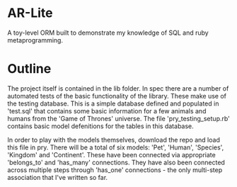 # AR-Lite

A toy-level ORM built to demonstrate my knowledge of SQL and ruby metaprogramming.

# Outline

The project itself is contained in the lib folder. In spec there are a number of automated tests of the basic functionality of the library. These make use of the testing database. This is a simple database defined and populated in 'test.sql' that contains some basic information for a few animals and humans from the 'Game of Thrones' universe. The file 'pry_testing_setup.rb' contains basic model defenitions for the tables in this database.

In order to play with the models themselves, download the repo and load this file in pry. There will be a total of six models: 'Pet', 'Human', 'Species', 'Kingdom' and 'Continent'.  These have been connected via appropriate 'belongs_to' and 'has_many' connections. They have also been connected across multiple steps through 'has_one' connections - the only multi-step association that I've written so far.

